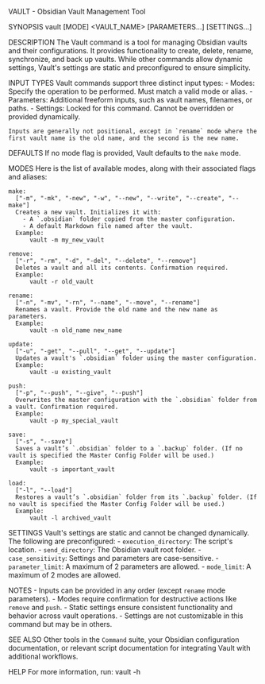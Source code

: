 VAULT - Obsidian Vault Management Tool

SYNOPSIS
    vault [MODE] <VAULT_NAME> [PARAMETERS...] [SETTINGS...]

DESCRIPTION
    The Vault command is a tool for managing Obsidian vaults and their configurations. It provides functionality to create, delete, rename, synchronize, and back up vaults. While other commands allow dynamic settings, Vault's settings are static and preconfigured to ensure simplicity.

INPUT TYPES
    Vault commands support three distinct input types:
      - Modes: Specify the operation to be performed. Must match a valid mode or alias.
      - Parameters: Additional freeform inputs, such as vault names, filenames, or paths.
      - Settings: Locked for this command. Cannot be overridden or provided dynamically.

    Inputs are generally not positional, except in `rename` mode where the first vault name is the old name, and the second is the new name.

DEFAULTS
    If no mode flag is provided, Vault defaults to the `make` mode.

MODES
    Here is the list of available modes, along with their associated flags and aliases:

    make:
      ["-m", "-mk", "-new", "-w", "--new", "--write", "--create", "--make"]
      Creates a new vault. Initializes it with:
        - A `.obsidian` folder copied from the master configuration.
        - A default Markdown file named after the vault.
      Example:
          vault -m my_new_vault

    remove:
      ["-r", "-rm", "-d", "-del", "--delete", "--remove"]
      Deletes a vault and all its contents. Confirmation required.
      Example:
          vault -r old_vault

    rename:
      ["-n", "-mv", "-rn", "--name", "--move", "--rename"]
      Renames a vault. Provide the old name and the new name as parameters.
      Example:
          vault -n old_name new_name

    update:
      ["-u", "-get", "--pull", "--get", "--update"]
      Updates a vault's `.obsidian` folder using the master configuration.
      Example:
          vault -u existing_vault

    push:
      ["-p", "--push", "--give", "--push"]
      Overwrites the master configuration with the `.obsidian` folder from a vault. Confirmation required.
      Example:
          vault -p my_special_vault

    save:
      ["-s", "--save"]
      Saves a vault’s `.obsidian` folder to a `.backup` folder. (If no vault is specified the Master Config Folder will be used.)
      Example:
          vault -s important_vault

    load:
      ["-l", "--load"]
      Restores a vault’s `.obsidian` folder from its `.backup` folder. (If no vault is specified the Master Config Folder will be used.)
      Example:
          vault -l archived_vault

SETTINGS
    Vault's settings are static and cannot be changed dynamically. The following are preconfigured:
      - `execution_directory`: The script's location.
      - `send_directory`: The Obsidian vault root folder.
      - `case_sensitivity`: Settings and parameters are case-sensitive.
      - `parameter_limit`: A maximum of 2 parameters are allowed.
      - `mode_limit`: A maximum of 2 modes are allowed.

NOTES
    - Inputs can be provided in any order (except `rename` mode parameters).
    - Modes require confirmation for destructive actions like `remove` and `push`.
    - Static settings ensure consistent functionality and behavior across vault operations.
    - Settings are not customizable in this command but may be in others.

SEE ALSO
    Other tools in the `Command` suite, your Obsidian configuration documentation, or relevant script documentation for integrating Vault with additional workflows.

HELP
    For more information, run: vault -h
